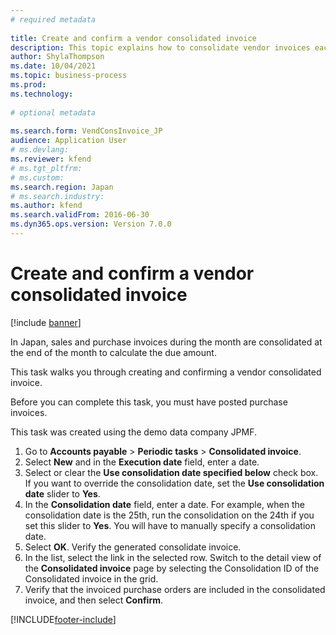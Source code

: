 ```yaml
--- 
# required metadata 
 
title: Create and confirm a vendor consolidated invoice
description: This topic explains how to consolidate vendor invoices each month to calculate the due amount. 
author: ShylaThompson
ms.date: 10/04/2021
ms.topic: business-process 
ms.prod:  
ms.technology:  
 
# optional metadata 
 
ms.search.form: VendConsInvoice_JP   
audience: Application User 
# ms.devlang:  
ms.reviewer: kfend
# ms.tgt_pltfrm:  
# ms.custom:  
ms.search.region: Japan
# ms.search.industry: 
ms.author: kfend
ms.search.validFrom: 2016-06-30 
ms.dyn365.ops.version: Version 7.0.0 
---
```

# Create and confirm a vendor consolidated invoice

[!include [banner](../../includes/banner.md)]

In Japan, sales and purchase invoices during the month are consolidated at the end of the month to calculate the due amount. 

This task walks you through creating and confirming a vendor consolidated invoice.

Before you can complete this task, you must have posted purchase invoices. 

This task was created using the demo data company JPMF.

1. Go to **Accounts payable** > **Periodic tasks** > **Consolidated invoice**.
2. Select **New** and in the **Execution date** field, enter a date.
3. Select or clear the **Use consolidation date specified below** check box. If you want to override the consolidation date, set the **Use consolidation date** slider to **Yes**.  
4. In the **Consolidation date** field, enter a date. For example, when the consolidation date is the 25th, run the consolidation on the 24th if you set this slider to **Yes**. You will have to manually specify a consolidation date.  
5. Select **OK**. Verify the generated consolidate invoice.  
6. In the list, select the link in the selected row. Switch to the detail view of the **Consolidated invoice** page by selecting the Consolidation ID of the Consolidated invoice in the grid.  
7. Verify that the invoiced purchase orders are included in the consolidated invoice, and then select **Confirm**. 


[!INCLUDE[footer-include](../../../includes/footer-banner.md)]
